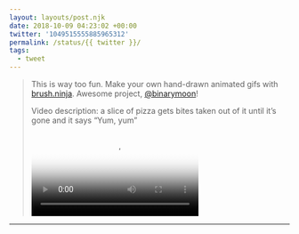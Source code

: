 ```yaml
---
layout: layouts/post.njk
date: 2018-10-09 04:23:02 +00:00
twitter: '1049515555885965312'
permalink: /status/{{ twitter }}/
tags: 
  - tweet
---
```


> This is way too fun. Make your own hand-drawn animated gifs with [brush.ninja](https://brush.ninja). Awesome project, [@binarymoon](https://twitter.com/binarymoon)! 
> 
> <p class="sr-only">Video description: a slice of pizza gets bites taken out of it until it’s gone and it says “Yum, yum”</p>
> 
> <video controls loop preload="metadata" poster="/img/DpCgx5LUYAA3X8c.jpg"><source src="/img/1049515555885965312-DpCgx5LUYAA3X8c.mp4">Your browser does not support the video tag.</video>

---
